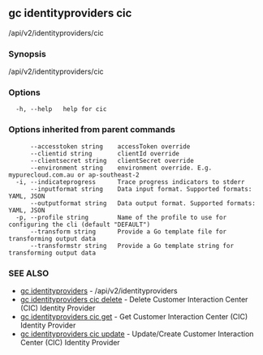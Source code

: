 ## gc identityproviders cic

/api/v2/identityproviders/cic

### Synopsis

/api/v2/identityproviders/cic

### Options

```
  -h, --help   help for cic
```

### Options inherited from parent commands

```
      --accesstoken string    accessToken override
      --clientid string       clientId override
      --clientsecret string   clientSecret override
      --environment string    environment override. E.g. mypurecloud.com.au or ap-southeast-2
  -i, --indicateprogress      Trace progress indicators to stderr
      --inputformat string    Data input format. Supported formats: YAML, JSON
      --outputformat string   Data output format. Supported formats: YAML, JSON
  -p, --profile string        Name of the profile to use for configuring the cli (default "DEFAULT")
      --transform string      Provide a Go template file for transforming output data
      --transformstr string   Provide a Go template string for transforming output data
```

### SEE ALSO

* [gc identityproviders](gc_identityproviders.html)	 - /api/v2/identityproviders
* [gc identityproviders cic delete](gc_identityproviders_cic_delete.html)	 - Delete Customer Interaction Center (CIC) Identity Provider
* [gc identityproviders cic get](gc_identityproviders_cic_get.html)	 - Get Customer Interaction Center (CIC) Identity Provider
* [gc identityproviders cic update](gc_identityproviders_cic_update.html)	 - Update/Create Customer Interaction Center (CIC) Identity Provider



